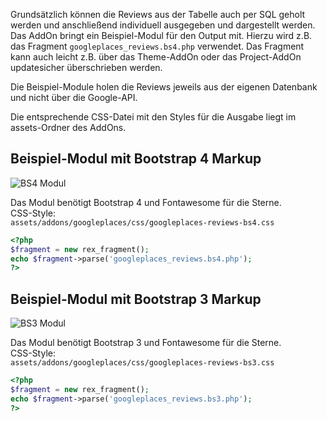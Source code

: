 Grundsätzlich können die Reviews aus der Tabelle auch per SQL geholt werden und anschließend individuell ausgegeben und dargestellt werden.<br>
Das AddOn bringt ein Beispiel-Modul für den Output mit. Hierzu wird z.B. das Fragment `googleplaces_reviews.bs4.php` verwendet. Das Fragment kann auch leicht z.B. über das Theme-AddOn oder das Project-AddOn updatesicher überschrieben werden.

Die Beispiel-Module holen die Reviews jeweils aus der eigenen Datenbank und nicht über die Google-API.

Die entsprechende CSS-Datei mit den Styles für die Ausgabe liegt im assets-Ordner des AddOns.

## Beispiel-Modul mit Bootstrap 4 Markup

![BS4 Modul](../assets/addons/googleplaces/img/bsp-modul-bs4.jpg)

Das Modul benötigt Bootstrap 4 und Fontawesome für die Sterne. <br>
CSS-Style:<br>
`assets/addons/googleplaces/css/googleplaces-reviews-bs4.css`

```php
<?php
$fragment = new rex_fragment();
echo $fragment->parse('googleplaces_reviews.bs4.php');
?>
```

## Beispiel-Modul mit Bootstrap 3 Markup

![BS3 Modul](../assets/addons/googleplaces/img/bsp-modul-bs3.jpg)

Das Modul benötigt Bootstrap 3 und Fontawesome für die Sterne. <br>
CSS-Style:<br>
`assets/addons/googleplaces/css/googleplaces-reviews-bs3.css`

```php
<?php
$fragment = new rex_fragment();
echo $fragment->parse('googleplaces_reviews.bs3.php');
?>
```
